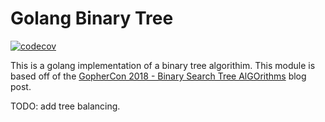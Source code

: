 # Golang Binary Tree

[![codecov](https://codecov.io/gh/Snow-Sight/go-binary-tree/branch/master/graph/badge.svg)](https://codecov.io/gh/Snow-Sight/go-binary-tree)


This is a golang implementation of a binary tree algorithim.
This module is based off of the [GopherCon 2018 - Binary Search Tree AlGOrithms](https://about.sourcegraph.com/go/gophercon-2018-binary-search-tree-algorithms) blog post.

TODO: add tree balancing.
